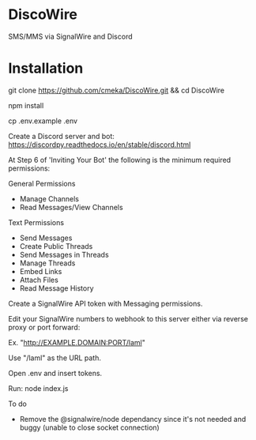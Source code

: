 # DiscoWire
 SMS/MMS via SignalWire and Discord

# Installation
git clone https://github.com/cmeka/DiscoWire.git && cd DiscoWire

npm install

cp .env.example .env

Create a Discord server and bot:
https://discordpy.readthedocs.io/en/stable/discord.html

At Step 6 of 'Inviting Your Bot' the following is the minimum required permissions:

General Permissions
- Manage Channels
- Read Messages/View Channels

Text Permissions
- Send Messages
- Create Public Threads
- Send Messages in Threads
- Manage Threads
- Embed Links
- Attach Files
- Read Message History

Create a SignalWire API token with Messaging permissions.

Edit your SignalWire numbers to webhook to this server either via reverse proxy or port forward:

Ex. "http://EXAMPLE.DOMAIN:PORT/laml"

Use "/laml" as the URL path.

Open .env and insert tokens.

Run: node index.js


To do
- Remove the @signalwire/node dependancy since it's not needed and buggy (unable to close socket connection)
